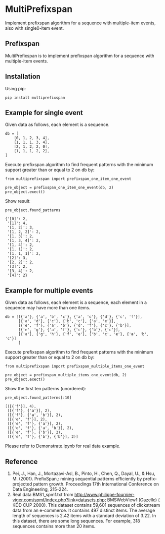 <h1>MultiPrefixspan</h1>
Implement prefixspan algorithm for a sequence with multiple-item events, also with single0-item event.

Prefixspan
---------------------------
MultiPrefixspan  is to implement prefixspan algorithm for a sequence with multiple-item events.

Installation
---------------------------

Using pip: 
```
pip install multiprefixspan
```

Example for single event
---------------------------
Given data as follows, each element is a sequence. 
```
db = [
    [0, 1, 2, 3, 4],
    [1, 1, 1, 3, 4],
    [2, 1, 2, 2, 0],
    [1, 1, 1, 2, 2],
]
```
Execute prefixspan algorithm to find frequent patterns with the minimum support greater than or equal to 2 on db by:
```
from multiprefixspan import prefixspan_one_item_one_event

pre_object = prefixspan_one_item_one_event(db, 2)
pre_object.exect()
```
Show result:
```
pre_object.found_patterns
```
```
{'[0]': 2,
 '[1]': 4,
 '[1, 2]': 3,
 '[1, 2, 2]': 2,
 '[1, 3]': 2,
 '[1, 3, 4]': 2,
 '[1, 4]': 2,
 '[1, 1]': 2,
 '[1, 1, 1]': 2,
 '[2]': 3,
 '[2, 2]': 2,
 '[3]': 2,
 '[3, 4]': 2,
 '[4]': 2}
```

Example for multiple events
---------------------------
Given data as follows, each element is a sequence, each element in a sequence may have more than one items.
```
db = [[{'a'}, {'a', 'b', 'c'}, {'a', 'c'}, {'d'}, {'c', 'f'}],
      [{'a', 'd'}, {'c'}, {'b', 'c'}, {'a', 'e'}],
      [{'e', 'f'}, {'a', 'b'}, {'d', 'f'}, {'c'}, {'b'}],
      [{'e', 'g'}, {'a', 'f'}, {'c'}, {'b'}, {'c'}],
      [{'a'}, {'g', 'h'}, {'f', 'e'}, {'b', 'c', 'e'}, {'a', 'b', 'c'}]
      ]
```
Execute prefixspan algorithm to find frequent patterns with the minimum support greater than or equal to 2 on db by:
```
from multiprefixspan import prefixspan_multiple_items_one_event

pre_object = prefixspan_multiple_items_one_event(db, 2)
pre_object.exect()
```

Show the first ten patterns (unordered):
```
pre_object.found_patterns[:10]
```
```
[([{'f'}], 4),
 ([{'f'}, {'a'}], 2),
 ([{'f'}, {'a', 'b'}], 2),
 ([{'e', 'f'}], 2),
 ([{'e', 'f'}, {'a'}], 2),
 ([{'e', 'f'}, {'a', 'b'}], 2),
 ([{'e', 'f'}, {'b'}], 2),
 ([{'e', 'f'}, {'b'}, {'b'}], 2)]
```

Please refer to Demonstrate.ipynb for real data example.

Reference
---------------------------
1. Pei, J., Han, J., Mortazavi-Asl, B., Pinto, H., Chen, Q., Dayal, U., & Hsu, M. (2001). PrefixSpan,: mining sequential patterns efficiently by prefix-projected pattern growth. Proceedings 17th International Conference on Data Engineering, 215-224.
2. Real data BMS1_spmf.txt from http://www.philippe-fournier-viger.com/spmf/index.php?link=datasets.php; BMSWebView1 (Gazelle) ( KDD CUP 2000). This dataset contains 59,601 sequences of clickstream data from an e-commerce. It contains 497 distinct items. The average length of sequences is 2.42 items with a standard deviation of 3.22. In this dataset, there are some long sequences. For example, 318 sequences contains more than 20 items.
